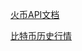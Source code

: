 [火币API文档](https://github.com/huobiapi/API_Docs/wiki/REST_introduction)

[比特币历史行情](https://cn.investing.com/currencies/btc-usd-historical-data)